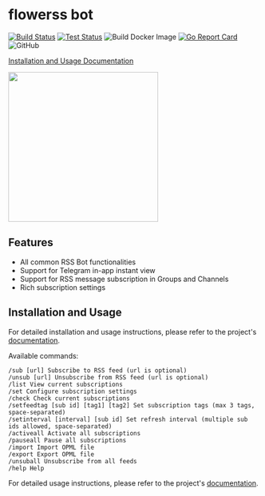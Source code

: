 # flowerss bot

[![Build Status](https://github.com/indes/flowerss-bot/workflows/Release/badge.svg)](https://github.com/indes/flowerss-bot/actions?query=workflow%3ARelease)
[![Test Status](https://github.com/indes/flowerss-bot/workflows/Test/badge.svg)](https://github.com/indes/flowerss-bot/actions?query=workflow%3ATest)
![Build Docker Image](https://github.com/indes/flowerss-bot/workflows/Build%20Docker%20Image/badge.svg)
[![Go Report Card](https://goreportcard.com/badge/github.com/indes/flowerss-bot)](https://goreportcard.com/report/github.com/indes/flowerss-bot)
![GitHub](https://img.shields.io/github/license/indes/flowerss-bot.svg)

[Installation and Usage Documentation](https://flowerss-bot.now.sh/)  

<img src="https://github.com/rssflow/img/raw/master/images/rssflow_demo.gif" width = "300"/>

## Features

- All common RSS Bot functionalities
- Support for Telegram in-app instant view
- Support for RSS message subscription in Groups and Channels
- Rich subscription settings

## Installation and Usage

For detailed installation and usage instructions, please refer to the project's [documentation](https://flowerss-bot.now.sh/).  

Available commands:

```
/sub [url] Subscribe to RSS feed (url is optional)
/unsub [url] Unsubscribe from RSS feed (url is optional)
/list View current subscriptions
/set Configure subscription settings
/check Check current subscriptions
/setfeedtag [sub id] [tag1] [tag2] Set subscription tags (max 3 tags, space-separated)
/setinterval [interval] [sub id] Set refresh interval (multiple sub ids allowed, space-separated)
/activeall Activate all subscriptions
/pauseall Pause all subscriptions
/import Import OPML file
/export Export OPML file
/unsuball Unsubscribe from all feeds
/help Help
```
For detailed usage instructions, please refer to the project's [documentation](https://flowerss-bot.now.sh/#/usage).

